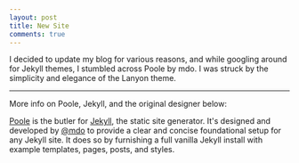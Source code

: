 ```yaml
---
layout: post
title: New Site
comments: true
---
```


I decided to update my blog for various reasons, and while googling around for Jekyll themes, I stumbled across Poole by mdo. I was struck by the simplicity and elegance of the Lanyon theme. 

----
More info on Poole, Jekyll, and the original designer below:

<div class="message">
  <a href="http://getpoole.com">Poole</a> is the butler for <a href="http://jekyllrb.com">Jekyll</a>, the static site generator. It's designed and developed by <a href="https://twitter.com/mdo">@mdo</a> to provide a clear and concise foundational setup for any Jekyll site. It does so by furnishing a full vanilla Jekyll install with example templates, pages, posts, and styles.
</div>